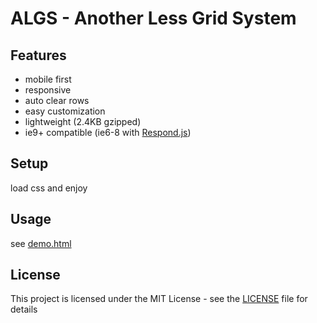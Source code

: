# ALGS - Another Less Grid System


## Features
* mobile first
* responsive
* auto clear rows
* easy customization
* lightweight (2.4KB gzipped)
* ie9+ compatible (ie6-8 with [Respond.js](https://github.com/scottjehl/Respond))


## Setup
load css and enjoy


## Usage
see [demo.html](https://albebonv.github.io/algs/)


## License
This project is licensed under the MIT License - see the [LICENSE](LICENSE) file for details

